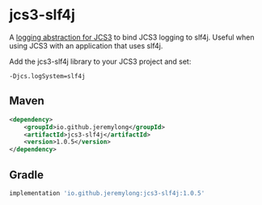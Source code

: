 # jcs3-slf4j

A [logging abstraction for JCS3](https://commons.apache.org/proper/commons-jcs/UpgradingFrom2x.html#Logging_Abstraction)
to bind JCS3 logging to slf4j. Useful when using JCS3 with an application that uses slf4j.

Add the jcs3-slf4j library to your JCS3 project and set:

```shell
-Djcs.logSystem=slf4j
```

## Maven

```xml
<dependency>
    <groupId>io.github.jeremylong</groupId>
    <artifactId>jcs3-slf4j</artifactId>
    <version>1.0.5</version>
</dependency>
```

## Gradle

```groovy
implementation 'io.github.jeremylong:jcs3-slf4j:1.0.5'
```
